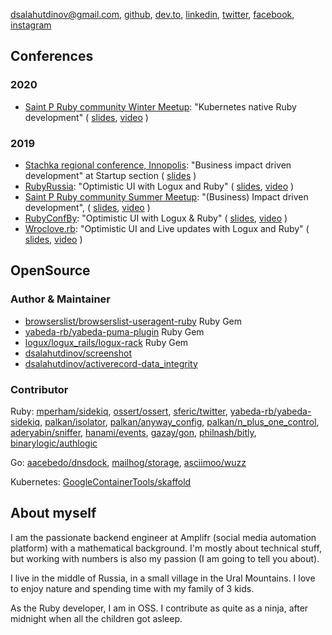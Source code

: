 
dsalahutdinov@gmail.com, 
[github](https://github.com/dsalahutdinov),
[dev.to](https://dev.to/dsalahutdinov),
[linkedin](https://www.linkedin.com/in/dmitry-salahutdinov-22128815a/),
[twitter](https://twitter.com/dsalahutdinov1),
[facebook](https://www.facebook.com/dsalahutdinov),
[instagram](https://instagram.com/dsalahutdinov)


## Conferences

### 2020

- [Saint P Ruby community Winter Meetup](https://kommunity.com/saintpruby/events/rubyday-2020): "Kubernetes native Ruby development" ( [slides](https://speakerdeck.com/dsalahutdinov/kubernetes-native-ruby-development), [video](https://youtu.be/H3SafkpBQ_w?t=9056) )

  
### 2019

- [Stachka regional conference, Innopolis](https://nastachku.ru/): "Business impact driven development" at Startup section ( [slides](https://speakerdeck.com/dsalahutdinov/business-impact-driven-development) )
- [RubyRussia](https://rubyrussia.club/): "Optimistic UI with Logux and Ruby" ( [slides](https://speakerdeck.com/dsalahutdinov/optimistic-ui-with-logux-and-ruby-rubyrussia), [video](https://www.youtube.com/watch?v=FjJ3hpBjSAE) )
- [Saint P Ruby community Summer Meetup](https://kommunity.com/saintpruby/events/263287569): "(Business) Impact driven development", ( [slides](https://speakerdeck.com/dsalahutdinov/bidd), [video](https://youtu.be/sedwwviV23s?t=10378) )
- [RubyConfBy](https://rubyconference.by/2019): "Optimistic UI with Logux & Ruby" ( [slides](https://speakerdeck.com/dsalahutdinov/optimistic-ui-with-logux-and-ruby), [video](https://www.youtube.com/watch?v=i_E-CeUb6ek) )
- [Wroclove.rb](https://wrocloverb.com/): "Optimistic UI and Live updates with Logux and Ruby" ( [slides](https://speakerdeck.com/dsalahutdinov/optimistic-ui-and-live-updates-with-logux-and-ruby), [video](https://www.youtube.com/watch?v=KVcZAfjWtYk) )

## OpenSource

### Author & Maintainer
- [browserslist/browserslist-useragent-ruby](https://github.com/browserslist/browserslist-useragent-ruby) Ruby Gem
- [yabeda-rb/yabeda-puma-plugin](https://github.com/yabeda-rb/yabeda-puma-plugin) Ruby Gem 
- [logux/logux_rails/logux-rack](https://github.com/logux/logux_rails) Ruby Gem 
- [dsalahutdinov/screenshot](https://github.com/dsalahutdinov/screenshot)
- [dsalahutdinov/activerecord-data_integrity](https://github.com/dsalahutdinov/activerecord-data_integrity)

### Contributor

Ruby:
[mperham/sidekiq](https://github.com/mperham/sidekiq/commits?author=dsalahutdinov),
[ossert/ossert](https://github.com/ossert/ossert/commits?author=dsalahutdinov),
[sferic/twitter](https://github.com/sferik/twitter/commits?author=dsalahutdinov),
[yabeda-rb/yabeda-sidekiq](https://github.com/yabeda-rb/yabeda-sidekiq/commits?author=dsalahutdinov),
[palkan/isolator](https://github.com/palkan/isolator/commits?author=dsalahutdinov),
[palkan/anyway_config](https://github.com/palkan/anyway_config/commits?author=dsalahutdinov),
[palkan/n_plus_one_control](https://github.com/palkan/n_plus_one_control/commits?author=dsalahutdinov),
[aderyabin/sniffer](https://github.com/aderyabin/sniffer/commits?author=dsalahutdinov),
[hanami/events](https://github.com/hanami/events/commits?author=dsalahutdinov),
[gazay/gon](https://github.com/gazay/gon/commits?author=dsalahutdinov),
[philnash/bitly](https://github.com/philnash/bitly/commits?author=dsalahutdinov),
[binarylogic/authlogic](https://github.com/binarylogic/authlogic/commits?author=dsalahutdinov)

Go:
[aacebedo/dnsdock](https://github.com/aacebedo/dnsdock/pull/100),
[mailhog/storage](https://github.com/mailhog/storage/pull/8),
[asciimoo/wuzz](https://github.com/asciimoo/wuzz/commits?author=dsalahutdinov)

Kubernetes:
[GoogleContainerTools/skaffold](https://github.com/GoogleContainerTools/skaffold/commits?author=dsalahutdinov)

## About myself

I am the passionate backend engineer at Amplifr (social media automation platform) with a mathematical background. I'm mostly about technical stuff, but working with numbers is also my passion (I am going to tell you about).

I live in the middle of Russia, in a small village in the Ural Mountains. I love to enjoy nature and spending time with my family of 3 kids.

As the Ruby developer, I am in OSS. I contribute as quite as a ninja, after midnight when all the children got asleep. 

